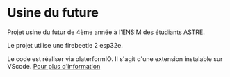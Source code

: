 # Usine du future
Projet usine du futur de 4ème année à l'ENSIM des étudiants ASTRE. 

Le projet utilise une firebeetle 2 esp32e.

Le code est réaliser via platerformIO. Il s'agit d'une extension instalable sur VScode. 
[Pour plus d'information](https://platformio.org)
